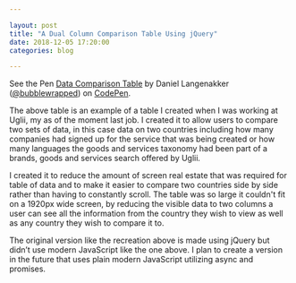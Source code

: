 ```yaml
---

layout: post
title: "A Dual Column Comparison Table Using jQuery"
date: 2018-12-05 17:20:00
categories: blog

---
```


<p data-height="350" data-theme-id="0" data-slug-hash="gzNvMz" data-default-tab="result" data-user="bubblewrapped" data-pen-title="Data Comparison Table" class="codepen">See the Pen <a href="https://codepen.io/bubblewrapped/pen/gzNvMz/">Data Comparison Table</a> by Daniel Langenakker (<a href="https://codepen.io/bubblewrapped">@bubblewrapped</a>) on <a href="https://codepen.io">CodePen</a>.</p>
<script async src="https://static.codepen.io/assets/embed/ei.js"></script>

The above table is an example of a table I created when I was working at Uglii, my as of the moment last job. I created it to allow users to compare two sets of data, in this case data on two countries including how many companies had signed up for the service that was being created or how many languages the goods and services taxonomy had been part of a brands, goods and services search offered by Uglii.

I created it to reduce the amount of screen real estate that was required for table of data and to make it easier to compare two countries side by side rather than having to constantly scroll. The table was so large it couldn't fit on a 1920px wide screen, by reducing the visible data to two columns a user can see all the information from the country they wish to view as well as any country they wish to compare it to.

The original version like the recreation above is made using jQuery but didn’t use modern JavaScript like the one above. I plan to create a version in the future that uses plain modern JavaScript utilizing async and promises.
